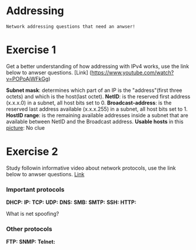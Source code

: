 # Addressing
    Network addressing questions that need an anwser!

# Exercise 1 
Get a better understanding of how addressing with IPv4 works, use the link below to anwser questions.
[Link] (https://www.youtube.com/watch?v=POPoAjWFkGg) 

**Subnet mask**: determines which part of an IP is the "address"(first three octets) and which is the host(last octet).
**NetID**: is the reserved first address (x.x.x.0) in a subnet, all host bits set to 0.
**Broadcast-address**: is the reserved last address available (x.x.x.255) in a subnet, all host bits set to 1.
**HostID range**: is the remaining available addresses inside a subnet that are available between NetID and the Broadcast address.
**Usable hosts** in this [picture](): No clue

# Exercise 2
Study followin informative video about network protocols, use the link below to anwser questions.
[Link](https://www.youtube.com/watch?v=p3vaaD9pn9I)

### Important protocols

**DHCP:** 
**IP:**
**TCP:**
**UDP:**
**DNS:**
**SMB:**
**SMTP:**
**SSH:**
**HTTP:**

What is net spoofing?  

### Other protocols
**FTP:**
**SNMP:**
**Telnet:**


